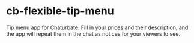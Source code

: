 # cb-flexible-tip-menu
Tip menu app for Chaturbate. Fill in your prices and their description, and the app will repeat them in the chat as notices for your viewers to see.
